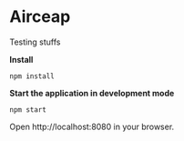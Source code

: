 Airceap
============

Testing stuffs

**Install**
```
npm install
```

**Start the application in development mode**
```
npm start
```

Open http://localhost:8080 in your browser.
